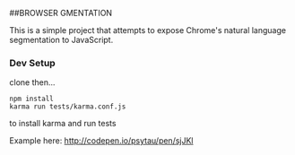 ##BROWSER GMENTATION

This is a simple project that attempts to expose Chrome's natural language segmentation to JavaScript.

### Dev Setup

clone then...

    npm install
    karma run tests/karma.conf.js

to install karma and run tests

Example here: http://codepen.io/psytau/pen/sjJKl
